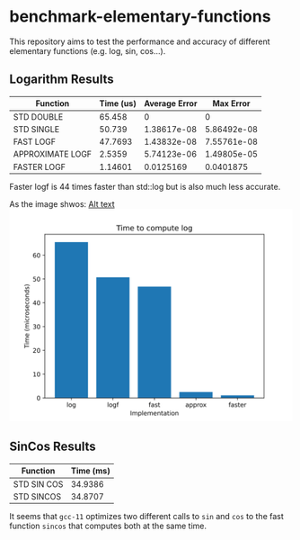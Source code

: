 # benchmark-elementary-functions

This repository aims to test the performance and accuracy of different elementary functions (e.g. log, sin, cos...).

## Logarithm Results

| Function              | Time (us) | Average Error        | Max Error            |
|-----------------------|-----------|----------------------|----------------------|
| STD DOUBLE            | 65.458    | 0                    | 0                    |
| STD SINGLE            | 50.739    | 1.38617e-08          | 5.86492e-08          |
| FAST LOGF             | 47.7693   | 1.43832e-08          | 7.55761e-08          |
| APPROXIMATE LOGF      | 2.5359    | 5.74123e-06          | 1.49805e-05          |
| FASTER LOGF           | 1.14601   | 0.0125169            | 0.0401875            |

Faster logf is 44 times faster than std::log but is also much less accurate.

As the image shwos:
[Alt text](./controllers_brief.svg)
<img src="./log.svg">

## SinCos Results

| Function              | Time (ms) | 
|-----------------------|-----------|
| STD SIN COS            | 34.9386   |
| STD SINCOS             | 34.8707   |

It seems that `gcc-11` optimizes two different calls to `sin` and `cos` to the fast function `sincos` that computes both at the same time.
